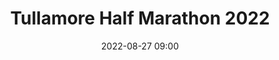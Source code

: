 ---
title: Tullamore Half Marathon 2022
location: Tullamore, Co. Offaly
date: 2022-08-27 09:00
latitude: 48.8566
longitude: 2.3522
results:
  - place: 28
    name: Sergei Dolgy
    time: 1.17.49
    note: Personal Best
  - place: 92
    name: John Touhy
    time: 1.25.21
    note: Personal Best
---